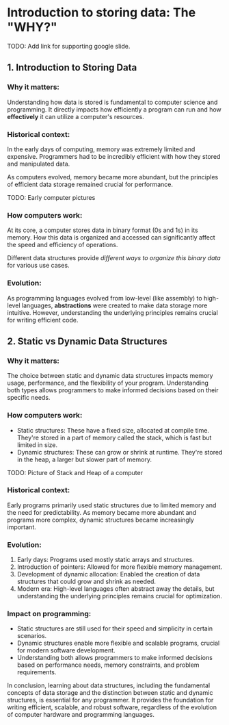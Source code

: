 # Introduction to storing data: The "WHY?"

TODO: Add link for supporting google slide.

## 1. Introduction to Storing Data

### Why it matters:

Understanding how data is stored is fundamental to computer science and programming. 
It directly impacts how efficiently a program can run and how **effectively** it can utilize a computer's resources.

### Historical context:

In the early days of computing, memory was extremely limited and expensive. Programmers had to be incredibly efficient with how they stored and manipulated data.

As computers evolved, memory became more abundant, but the principles of efficient data storage remained crucial for performance.

TODO: Early computer pictures  

### How computers work:

At its core, a computer stores data in binary format (0s and 1s) in its memory. How this data is organized and accessed can significantly affect the speed and efficiency of operations. 

Different data structures provide _different ways to organize this binary data_ for various use cases.

### Evolution:

As programming languages evolved from low-level (like assembly) to high-level languages, **abstractions** were created to make data storage more intuitive. However, understanding the underlying principles remains crucial for writing efficient code.

## 2. Static vs Dynamic Data Structures

### Why it matters:

The choice between static and dynamic data structures impacts memory usage, performance, and the flexibility of your program. Understanding both types allows programmers to make informed decisions based on their specific needs.

### How computers work:

- Static structures: These have a fixed size, allocated at compile time. They're stored in a part of memory called the stack, which is fast but limited in size.
- Dynamic structures: These can grow or shrink at runtime. They're stored in the heap, a larger but slower part of memory.

TODO: Picture of Stack and Heap of a computer

### Historical context:

Early programs primarily used static structures due to limited memory and the need for predictability. As memory became more abundant and programs more complex, dynamic structures became increasingly important.

### Evolution:

1. Early days: Programs used mostly static arrays and structures.
2. Introduction of pointers: Allowed for more flexible memory management.
3. Development of dynamic allocation: Enabled the creation of data structures that could grow and shrink as needed.
4. Modern era: High-level languages often abstract away the details, but understanding the underlying principles remains crucial for optimization.

### Impact on programming:

- Static structures are still used for their speed and simplicity in certain scenarios.
- Dynamic structures enable more flexible and scalable programs, crucial for modern software development.
- Understanding both allows programmers to make informed decisions based on performance needs, memory constraints, and problem requirements.

In conclusion, learning about data structures, including the fundamental concepts of data storage and the distinction between static and dynamic structures, is essential for any programmer. It provides the foundation for writing efficient, scalable, and robust software, regardless of the evolution of computer hardware and programming languages.
